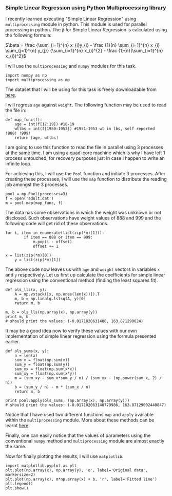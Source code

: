 ### Simple Linear Regression using Python Multiprocessing library

I recently learned executing "Simple Linear Regression" using `multiprocessing` module in python. This module is used for parallel processing in python. The `β` for Simple Linear Regression is calculated using the following formula:

$\beta  = \frac {\sum_{i=1}^{n} x_{i}y_{i} -  \frac {1}{n} \sum_{i=1}^{n} x_{i} \sum_{j=1}^{n} y_{j}} {\sum_{i=1}^{n} x_{i}^{2} - \frac {1}{n}(\sum_{i=1}^{n} x_{i})^2}$

I will use the `multiprocessing` and `numpy` modules for this task.

```
import numpy as np
import multiprocessing as mp
```

The dataset that I will be using for this task is freely downloadable from [here](ftp://ftp.cdc.gov/pub/Health_Statistics/NCHS/nhanes/nhanes3/1A/adult.dat).  

I will regress `age` against `weight`. The following function may be used to read the file in:

```
def map_func(f):
    age = int(f[17:19]) #18-19
    wtlbs = int(f[1950:1953]) #1951-1953 wt in lbs, self reported !888! !999!
    return [age, wtlbs]
```

I am going to use this function to read the file in parallel using 3 processes at the same time. I am using a quad-core machine which is why I have left 1 process untouched, for recovery purposes just in case I happen to write an infinite loop.

For achieving this, I will use the `Pool` function and initiate 3 processes. After creating these processes, I will use the `map` function to distribute the reading job amongst the 3 processes. 

```
pool = mp.Pool(processes=3)
f = open('adult.dat')
m = pool.map(map_func, f)
```

The data has some observations in which the weight was unknown or not disclosed. Such observations have weight values of 888 and 999 and the following code will get rid of these observations.

```
for i, item in enumerate(list(zip(*m)[1])):
        if item == 888 or item == 999:
            m.pop(i - offset)
            offset += 1

x = list(zip(*m)[0])
    y = list(zip(*m)[1])
```

The above code now leaves us with `age` and `weight` vectors in variables `x` and `y` respectively. Let us first up calculate the coefficients for simple linear regression using the conventional method (finding the least squares fit). 

```
def ols_lls(x, y):
    A = np.vstack([x, np.ones(len(x))]).T
    m, b = np.linalg.lstsq(A, y)[0]
    return m, b

m, b = ols_lls(np.array(x), np.array(y))
print m, b
# should print the values: (-0.0171020631488, 163.871290024)
```

It may be a good idea now to verify these values with our own implementation of simple linear regression using the formula presented earlier.

```
def ols_sums(x, y):
    n = len(x)
    sum_x = float(np.sum(x))
    sum_y = float(np.sum(y))
    sum_xx = float(np.sum(x*x))
    sum_xy = float(np.sum(x*y))
    m = (sum_xy - sum_x*sum_y / n) / (sum_xx - (np.power(sum_x, 2) / n))
    b = (sum_y / n) - m * (sum_x / n)
    return m, b

print pool.apply(ols_sums, (np.array(x), np.array(y)))
# should print the values: (-0.017102063148779986, 163.87129002440847)
```

Notice that I have used two different functions `map` and `apply` available within the `multiprocessing` module. More about these methods can be learnt [here](https://docs.python.org/dev/library/multiprocessing.html).

Finally, one can easily notice that the values of parameters using the conventional `numpy` method and `multiprocessing` module are almost exactly the same.

Now for finally plotting the results, I will use `matplotlib`.

```
import matplotlib.pyplot as plt
plt.plot(np.array(x), np.array(y), 'o', label='Original data', markersize=2)
plt.plot(np.array(x), m*np.array(x) + b, 'r', label='Fitted line')
plt.legend()
plt.show()
```


